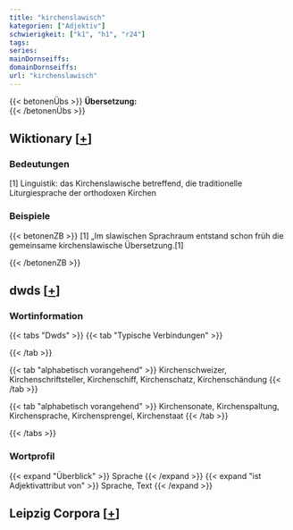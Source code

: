 ```yaml
---
title: "kirchenslawisch"
kategorien: ["Adjektiv"]
schwierigkeit: ["k1", "h1", "r24"]
tags:
series:
mainDornseiffs:
domainDornseiffs:
url: "kirchenslawisch"
---
```


{{< betonenÜbs >}}
**Übersetzung:**  
{{< /betonenÜbs >}}

## Wiktionary [[+](https://de.wiktionary.org/wiki/kirchenslawisch)]

### Bedeutungen
[1] Linguistik: das Kirchenslawische betreffend, die traditionelle Liturgiesprache der orthodoxen Kirchen  

### Beispiele
{{< betonenZB >}}
[1] „Im slawischen Sprachraum entstand schon früh die gemeinsame kirchenslawische Übersetzung.[1]  

{{< /betonenZB >}}


## dwds [[+](https://www.dwds.de/wb/kirchenslawisch)]

### Wortinformation
{{< tabs "Dwds" >}}
{{< tab "Typische Verbindungen" >}}

{{< /tab >}}

{{< tab "alphabetisch vorangehend" >}}
Kirchenschweizer, Kirchenschriftsteller, Kirchenschiff, Kirchenschatz, Kirchenschändung
{{< /tab >}}

{{< tab "alphabetisch vorangehend" >}}
Kirchensonate, Kirchenspaltung, Kirchensprache, Kirchensprengel, Kirchenstaat
{{< /tab >}}

{{< /tabs >}}

### Wortprofil
{{< expand "Überblick" >}} Sprache {{< /expand >}}
{{< expand "ist Adjektivattribut von" >}} Sprache, Text {{< /expand >}}

## Leipzig Corpora [[+](https://corpora.uni-leipzig.de/en/res?word=kirchenslawisch&corpusId=deu_newscrawl-public_2018)]

